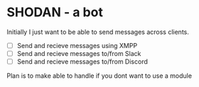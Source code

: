 SHODAN - a bot
===================================
Initially I just want to be able to send messages across clients.
- [ ] Send and recieve messages using XMPP
- [ ] Send and recieve messages to/from Slack
- [ ] Send and recieve messages to/from Discord

Plan is to make able to handle if you dont want to use a module